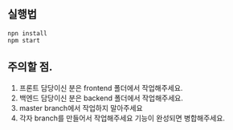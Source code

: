## 실행법

```
npn install
npm start
```

## 주의할 점.

1. 프론트 담당이신 분은 frontend 폴더에서 작업해주세요.
2. 백엔드 담당이신 분은 backend 폴더에서 작업해주세요.
3. master branch에서 작업하지 말아주세요
4. 각자 branch를 만들어서 작업해주세요 기능이 완성되면 병합해주세요.
